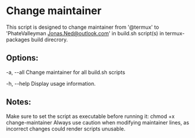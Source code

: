 # Change maintainer
This script is designed to change maintainer from
'@termux' to 'PhateValleyman <Jonas.Ned@outlook.com>'
in build.sh script(s) in termux-packages build direcrory.

## Options:
-a, --all
Change maintainer for all build.sh scripts

-h, --help
Display usage information.

## Notes:
Make sure to set the script as executable before running it:
chmod +x change-maintainer
Always use caution when modifying maintainer lines, as incorrect
changes could render scripts unusable.
